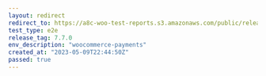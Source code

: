 ```yaml
---
layout: redirect
redirect_to: https://a8c-woo-test-reports.s3.amazonaws.com/public/release/7.7.0/woocommerce-payments/e2e/index.html
test_type: e2e
release_tag: 7.7.0
env_description: "woocommerce-payments"
created_at: "2023-05-09T22:44:50Z"
passed: true
---
```


